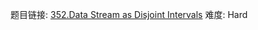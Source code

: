 题目链接: [352.Data Stream as Disjoint Intervals][1]
难度: Hard

[1]: https://leetcode.com/problems/data-stream-as-disjoint-intervals
